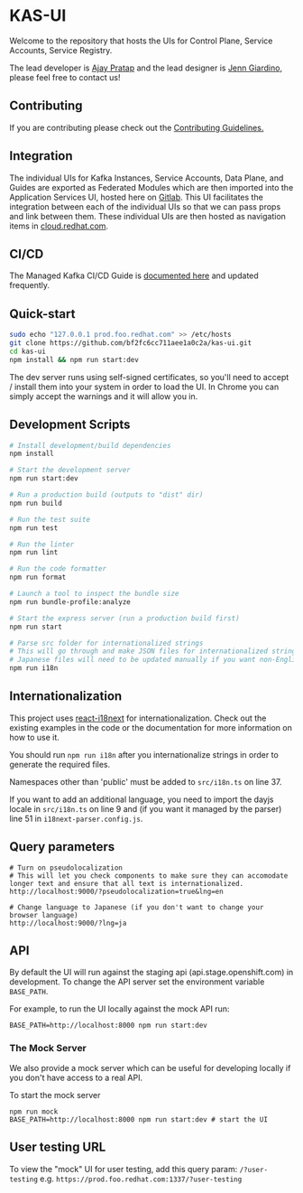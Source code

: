 # KAS-UI

Welcome to the repository that hosts the UIs for Control Plane, Service Accounts, Service Registry.

The lead developer is [Ajay Pratap](https://github.com/ajaypratap003) and the lead designer is [Jenn Giardino](https://github.com/jgiardino), please feel free to contact us!

## Contributing

If you are contributing please check out the [Contributing Guidelines.](https://github.com/bf2fc6cc711aee1a0c2a/kas-ui/blob/master/CONTRIBUTING.md)

## Integration

The individual UIs for Kafka Instances, Service Accounts, Data Plane, and Guides are exported as Federated Modules which are then imported into the Application Services UI, hosted here on [Gitlab](https://gitlab.cee.redhat.com/mk-ci-cd/application-services-ui). This UI facilitates the integration between each of the individual UIs so that we can pass props and link between them. These individual UIs are then hosted as navigation items in [cloud.redhat.com](https://github.com/RedHatInsights).

## CI/CD

The Managed Kafka CI/CD Guide is [documented here](https://docs.google.com/document/d/1IHVHjg59zrjY0t4LwyNk5auUw0dWhzD3f59ytB5Ik14/edit#heading=h.5xpj1a9a3mxn) and updated frequently.

## Quick-start

```bash
sudo echo "127.0.0.1 prod.foo.redhat.com" >> /etc/hosts
git clone https://github.com/bf2fc6cc711aee1a0c2a/kas-ui.git
cd kas-ui
npm install && npm run start:dev
```

The dev server runs using self-signed certificates, so you'll need to accept / install them into your system in order to load the UI. In Chrome you can simply accept the warnings and it will allow you in.

## Development Scripts

```sh
# Install development/build dependencies
npm install

# Start the development server
npm run start:dev

# Run a production build (outputs to "dist" dir)
npm run build

# Run the test suite
npm run test

# Run the linter
npm run lint

# Run the code formatter
npm run format

# Launch a tool to inspect the bundle size
npm run bundle-profile:analyze

# Start the express server (run a production build first)
npm run start

# Parse src folder for internationalized strings
# This will go through and make JSON files for internationalized strings in src/locales and add default values (i.e. the key name or string). You may need to manually edit the default values.
# Japanese files will need to be updated manually if you want non-English test data to work with.
npm run i18n
```

## Internationalization

This project uses [react-i18next](https://react.i18next.com/) for internationalization. Check out the existing examples in the code or the documentation for more information on how to use it.

You should run `npm run i18n` after you internationalize strings in order to generate the required files.

Namespaces other than 'public' must be added to `src/i18n.ts` on line 37.

If you want to add an additional language, you need to import the dayjs locale in `src/i18n.ts` on line 9 and (if you want it managed by the parser) line 51 in `i18next-parser.config.js`.

## Query parameters

```
# Turn on pseudolocalization
# This will let you check components to make sure they can accomodate longer text and ensure that all text is internationalized.
http://localhost:9000/?pseudolocalization=true&lng=en

# Change language to Japanese (if you don't want to change your browser language)
http://localhost:9000/?lng=ja
```

## API

By default the UI will run against the staging api (api.stage.openshift.com) in development. To change the API server set the environment variable `BASE_PATH`.

For example, to run the UI locally against the mock API run:

```
BASE_PATH=http://localhost:8000 npm run start:dev
```

### The Mock Server

We also provide a mock server which can be useful for developing locally if you don't have access to a real API.

To start the mock server

```
npm run mock
BASE_PATH=http://localhost:8000 npm run start:dev # start the UI
```

## User testing URL

To view the "mock" UI for user testing, add this query param: `/?user-testing` e.g. `https://prod.foo.redhat.com:1337/?user-testing`
